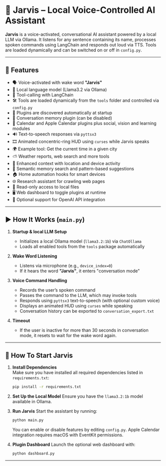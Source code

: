 # 🧠 Jarvis – Local Voice-Controlled AI Assistant

**Jarvis** is a voice-activated, conversational AI assistant powered by a local LLM via Ollama. It listens for any sentence containing its name, processes spoken commands using LangChain and responds out loud via TTS. Tools are loaded dynamically and can be switched on or off in `config.py`.

---

## 🚀 Features

- 🗣 Voice-activated with wake word **"Jarvis"**
- 🧠 Local language model (Llama3.2 via Ollama)
- 🔧 Tool-calling with LangChain
- 🛠 Tools are loaded dynamically from the `tools` folder and controlled via `config.py`
- 🔌 Plugins are discovered automatically at startup
- 💾 Conversation memory plugin (can be disabled)
- 📆 Calendar and Apple Calendar plugins plus social, vision and learning modules
- 🔊 Text-to-speech responses via `pyttsx3`
- 🎞 Animated concentric-ring HUD using `curses` while Jarvis speaks
- 🌍 Example tool: Get the current time in a given city
- ⛅ Weather reports, web search and more tools
- 📍 Enhanced context with location and device activity
- 🔎 Semantic memory search and pattern-based suggestions
- 🏠 Home automation hooks for smart devices
- 🌐 Research assistant for crawling web pages
- 📂 Read-only access to local files
- 🖥 Web dashboard to toggle plugins at runtime
- 🔐 Optional support for OpenAI API integration

---


## ▶️ How It Works (`main.py`)

1. **Startup & local LLM Setup**
   - Initializes a local Ollama model (`llama3.2:1b`) via `ChatOllama`
   - Loads all enabled tools from the `tools` package automatically

2. **Wake Word Listening**
   - Listens via microphone (e.g., `device_index=0`)
   - If it hears the word **"Jarvis"**, it enters "conversation mode"

3. **Voice Command Handling**
   - Records the user’s spoken command
   - Passes the command to the LLM, which may invoke tools
   - Responds using `pyttsx3` text-to-speech (with optional custom voice)
   - Displays an animated HUD using `curses` while speaking
   - Conversation history can be exported to `conversation_export.txt`

4. **Timeout**
   - If the user is inactive for more than 30 seconds in conversation mode, it resets to wait for the wake word again.

---

## 🤖 How To Start Jarvis

1. **Install Dependencies**  
   Make sure you have installed all required dependencies listed in `requirements.txt`:
   ```bash
   pip install -r requirements.txt
   ```

2. **Set Up the Local Model**
   Ensure you have the `llama3.2:1b` model available in Ollama.

3. **Run Jarvis**
   Start the assistant by running:
   ```bash
   python main.py
   ```
   You can enable or disable features by editing `config.py`.
   Apple Calendar integration requires macOS with EventKit permissions.
4. **Plugin Dashboard**
   Launch the optional web dashboard with:
   ```bash
   python dashboard.py
   ```
---

